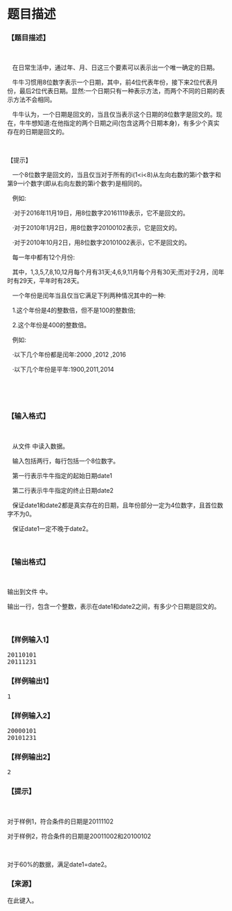 # 题目描述


<h3>
【题目描述】
</h3>
<p>
<br/>
</p>
<p>
   在日常生活中，通过年、月、日这三个要素可以表示出一个唯一确定的日期。
</p>
<p>
   牛牛习惯用8位数字表示一个日期，其中，前4位代表年份，接下来2位代表月份，最后2位代表日期。显然:一个日期只有一种表示方法，而两个不同的日期的表示方法不会相同。
</p>
<p>
   牛牛认为，一个日期是回文的，当且仅当表示这个日期的8位数字是回文的。现在，牛牛想知道:在他指定的两个日期之间(包含这两个日期本身)，有多少个真实存在的日期是回文的。
</p>
<p>
<br/>
</p>
<p>
【提示】
</p>
<p>
   一个8位数字是回文的，当且仅当对于所有的i(1&lt;i&lt;8)从左向右数的第i个数字和第9一i个数字(即从右向左数的第i个数字)是相同的。
</p>
<p>
   例如:
</p>
<p>
   ·对于2016年11月19日，用8位数字20161119表示，它不是回文的。
</p>
<p>
   ·对于2010年1月2日，用8位数字20100102表示，它是回文的。
</p>
<p>
   ·对于2010年10月2日，用8位数字20101002表示，它不是回文的。
</p>
<p>
   每一年中都有12个月份:
</p>
<p>
   其中，1,3,5,7,8,10,12月每个月有31天;4,6,9,11月每个月有30天;而对于2月，闰年时有29天，平年时有28天。
</p>
<p>
   一个年份是闰年当且仅当它满足下列两种情况其中的一种:
</p>
<p>
   1.这个年份是4的整数倍，但不是100的整数倍;
</p>
<p>
   2.这个年份是400的整数倍。
</p>
<p>
   例如:
</p>
<p>
   ·以下几个年份都是闰年:2000 ,2012 ,2016
</p>
<p>
   ·以下几个年份是平年:1900,2011,2014
</p>
<p>
<br/>
</p>
<p>
<br/>
</p>
<h3>
【输入格式】
</h3>
<p>
<br/>
</p>
<p>
   从文件 中读入数据。
</p>
<p>
   输入包括两行，每行包括一个8位数字。
</p>
<p>
   第一行表示牛牛指定的起始日期date1 
</p>
<p>
   第二行表示牛牛指定的终止日期date2 
</p>
<p>
   保证date1和date2都是真实存在的日期，且年份部分一定为4位数字，且首位数字不为0。
</p>
<p>
   保证date1一定不晚于date2。
</p>
<p>
<br/>
</p>
<h3>
【输出格式】
</h3>
<p>
<br/>
</p>
<p>
输出到文件 中。
</p>
<p>
输出一行，包含一个整数，表示在date1和date2之间，有多少个日期是回文的。
</p>
<p>
<br/>
</p>
<h3>
【样例输入1】
</h3>
<pre>20110101
20111231</pre>
<h3>
【样例输出1】
</h3>
<pre>1</pre>
<h3>
【样例输入2】
</h3>
<pre>20000101
20101231</pre>
<h3>
【样例输出2】
</h3>
<pre>2</pre>
<h3>
【提示】
</h3>
<p>
<br/>
</p>
<p>
对于样例1，符合条件的日期是20111102
</p>
<p>
对于样例2，符合条件的日期是20011002和20100102
</p>
<p>
<br/>
</p>
<p>
对于60%的数据，满足date1=date2。
</p>
<h3>
【来源】
</h3>
<p>
在此键入。
</p>
